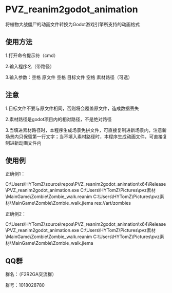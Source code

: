 # PVZ_reanim2godot_animation
将植物大战僵尸的动画文件转换为Godot游戏引擎所支持的动画格式

## 使用方法

1.打开命令提示符（cmd）

2.输入程序名（带路径）

3.输入参数：空格 原文件 空格 目标文件 空格 素材路径（可选）

## 注意

1.目标文件不要与原文件相同，否则将会覆盖原文件，造成数据丢失

2.素材路径是godot项目内的相对路径，不是绝对路径

3.当填进素材路径时，本程序生成场景免拼文件，可直接复制进新场景内，注意新场景内只保留第一行文字；当不填入素材路径时，本程序生成动画文件，可直接复制进新动画文件内

## 使用例

正确例1：

C:\Users\HYTomZ\source\repos\PVZ_reanim2godot_animation\x64\Release\PVZ_reanim2godot_animation.exe C:\Users\HYTomZ\Pictures\pvz素材\MainGame\Zombie\Zombie_walk.reanim C:\Users\HYTomZ\Pictures\pvz素材\MainGame\Zombie\Zombie_walk.jiema res://art/zombies

正确例2：

C:\Users\HYTomZ\source\repos\PVZ_reanim2godot_animation\x64\Release\PVZ_reanim2godot_animation.exe C:\Users\HYTomZ\Pictures\pvz素材\MainGame\Zombie\Zombie_walk.reanim C:\Users\HYTomZ\Pictures\pvz素材\MainGame\Zombie\Zombie_walk.jiema


## QQ群
群名：（F2R2GA交流群）

群号：1018028780

